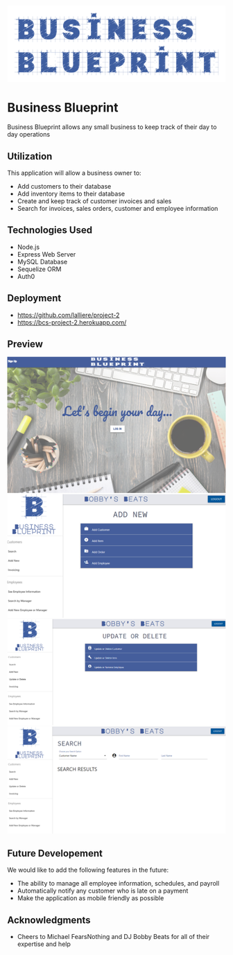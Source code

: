 <img src="./public/assets/bb3Blue.png">

# Business Blueprint

Business Blueprint allows any small business to keep track of their day to day operations


## Utilization

This application will allow a business owner to:
- Add customers to their database
- Add inventory items to their database
- Create and keep track of customer invoices and sales
- Search for invoices, sales orders, customer and employee information


## Technologies Used

- Node.js
- Express Web Server
- MySQL Database
- Sequelize ORM
- Auth0


## Deployment

- https://github.com/lalliere/project-2
- https://bcs-project-2.herokuapp.com/


## Preview

<img src="./public/assets/landingPage.png">
<img src="./public/assets/addNewPage.png">
<img src="./public/assets/updatePage.png">
<img src="./public/assets/searchPage.png">

## Future Developement

We would like to add the following features in the future:
- The ability to manage all employee information, schedules, and payroll
- Automatically notify any customer who is late on a payment
- Make the application as mobile friendly as possible

## Acknowledgments

* Cheers to Michael FearsNothing and DJ Bobby Beats for all of their expertise and help